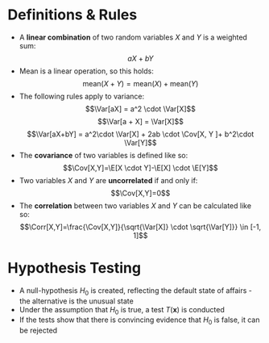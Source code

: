 $$\DeclareMathOperator{\Var}{\text{Var}}\DeclareMathOperator{\Cov}{\text{Cov}}\DeclareMathOperator{\E}{\mathbb E}\DeclareMathOperator{\Corr}{\text{Corr}}$$
# Definitions & Rules
- A **linear combination** of two random variables $X$ and $Y$ is a weighted sum: 
$$aX + bY$$
- Mean is a linear operation, so this holds: 
$$\text{mean}(X + Y) = \text{mean}(X) + \text{mean}(Y)$$
- The following rules apply to variance: 
$$\Var[aX] = a^2 \cdot \Var[X]$$
$$\Var[a + X] = \Var[X]$$
$$\Var[aX+bY] = a^2\cdot \Var[X] + 2ab \cdot \Cov[X, Y ]+ b^2\cdot \Var[Y]$$
- The **covariance** of two variables is defined like so: 
$$\Cov[X,Y]=\E[X \cdot Y]-\E[X] \cdot \E[Y]$$
- Two variables $X$ and $Y$ are **uncorrelated** if and only if: 
$$\Cov[X,Y]=0$$
 - The **correlation** between two variables $X$ and $Y$ can be calculated like so: 
$$\Corr[X,Y]=\frac{\Cov[X,Y]}{\sqrt{\Var[X]} \cdot \sqrt{\Var[Y]}} \in [-1, 1]$$
# Hypothesis Testing
- A null-hypothesis $H_0$ is created, reflecting the default state of affairs - the alternative is the unusual state
- Under the assumption that $H_0$ is true, a test $T(\mathbf x)$ is conducted
- If the tests show that there is convincing evidence that $H_0$ is false, it can be rejected
